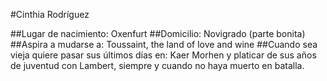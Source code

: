 #Cinthia Rodríguez

##Lugar de nacimiento: Oxenfurt
##Domicilio: Novigrado (parte bonita)
##Aspira a mudarse a: Toussaint, the land of love and wine
##Cuando sea vieja quiere pasar sus últimos días en: Kaer Morhen y platicar de sus años de juventud con Lambert, siempre y cuando no haya muerto en batalla.
